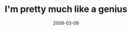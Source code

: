 ---
layout: base.njk
title : 'I&#39;m pretty much like a genius' 
view_title : 'I&#39;m pretty much like a genius' 
year : '2008' 
date : '2008-03-06' 
img_file : '/drawing/imprettymuchlikeagenius.png' 
html_file : 'imprettymuchlikeagenius' 
next_html : 'imafraidtogobackhome.html' 
year_order : '102' 
permalink : "title/{{html_file}}.html"
---